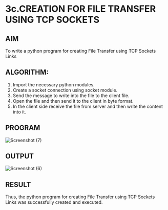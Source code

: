# 3c.CREATION FOR FILE TRANSFER USING TCP SOCKETS
## AIM
To write a python program for creating File Transfer using TCP Sockets Links
## ALGORITHM:
1. Import the necessary python modules.
2. Create a socket connection using socket module.
3. Send the message to write into the file to the client file.
4. Open the file and then send it to the client in byte format.
5. In the client side receive the file from server and then write the content into it.
## PROGRAM
![Screenshot (7)](https://github.com/user-attachments/assets/8ba3a525-3ad8-49c9-bdb0-84793bfdd18f)


## OUTPUT
![Screenshot (6)](https://github.com/user-attachments/assets/f7419d40-7c2a-4692-81f4-58536f4fa220)

## RESULT
Thus, the python program for creating File Transfer using TCP Sockets Links was 
successfully created and executed.
